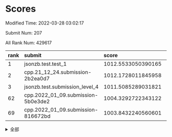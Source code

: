 # Scores

Modified Time: 2022-03-28 03:02:17

Submit Num: 207

All Rank Num: 429617

| rank |               submit               |       score        |       sigma        | pk_num |
| :--- | :--------------------------------- | :----------------- | :----------------- | :----- |
| 1    | jsonzb.test.test_1                 | 1012.5533050390165 | 0.7946378180715237 | 8303   |
| 2    | cpp.21_12_24.submission-2b2ea0d7   | 1012.1728011845958 | 0.7784116323080731 | 8302   |
| 3    | jsonzb.test.submission_level_4     | 1011.5085289031821 | 0.804864792883368  | 8305   |
| 62   | cpp.2022_01_09.submission-5b0e3de2 | 1004.3292722343122 | 0.7180775848256277 | 8301   |
| 69   | cpp.2022_01_09.submission-816672bd | 1003.8432240560601 | 0.7204373236868693 | 8301   |


<details>
<summary>全部</summary>

| rank |                 submit                 |       score        |       sigma        | pk_num |
| :--- | :------------------------------------- | :----------------- | :----------------- | :----- |
| 1    | jsonzb.test.test_1                     | 1012.5533050390165 | 0.7946378180715237 | 8303   |
| 2    | cpp.21_12_24.submission-2b2ea0d7       | 1012.1728011845958 | 0.7784116323080731 | 8302   |
| 3    | jsonzb.test.submission_level_4         | 1011.5085289031821 | 0.804864792883368  | 8305   |
| 4    | gobigger.level_3.submission_level_3_33 | 1011.3721388223977 | 0.7924816106870795 | 8300   |
| 5    | gobigger.level_3.submission_level_3_21 | 1011.0929890032262 | 0.7860130911851271 | 8305   |
| 6    | gobigger.level_3.submission_level_3_1  | 1011.0497362081525 | 0.772034920274821  | 8301   |
| 7    | gobigger.level_3.submission_level_3_10 | 1011.0105854109582 | 0.783295026485306  | 8300   |
| 8    | gobigger.level_3.submission_level_3_30 | 1011.0093898430459 | 0.7861987589275069 | 8305   |
| 9    | gobigger.level_3.submission_level_3_48 | 1010.9906547881956 | 0.7728946690102433 | 8302   |
| 10   | gobigger.level_3.submission_level_3_11 | 1010.9629916402406 | 0.7594887760508482 | 8299   |
| 11   | gobigger.level_3.submission_level_3_22 | 1010.9426214239523 | 0.7826024898282422 | 8306   |
| 12   | gobigger.level_3.submission_level_3_42 | 1010.9354935889068 | 0.7717525456618372 | 8298   |
| 13   | gobigger.level_3.submission_level_3_2  | 1010.8929282720032 | 0.7659885722203411 | 8301   |
| 14   | gobigger.level_3.submission_level_3_31 | 1010.8751572091189 | 0.7583068533411218 | 8309   |
| 15   | gobigger.level_3.submission_level_3_27 | 1010.7578973629412 | 0.7487912358283125 | 8304   |
| 16   | gobigger.level_3.submission_level_3_44 | 1010.6202105422568 | 0.7612668678154739 | 8298   |
| 17   | gobigger.level_3.submission_level_3_8  | 1010.5355956090559 | 0.7658872165323553 | 8297   |
| 18   | gobigger.level_3.submission_level_3_0  | 1010.5149519839023 | 0.7745081379473178 | 8296   |
| 19   | gobigger.level_3.submission_level_3_19 | 1010.4852172160291 | 0.7852758437189813 | 8298   |
| 20   | gobigger.level_3.submission_level_3_25 | 1010.4481258939126 | 0.7593128830574558 | 8304   |
| 21   | gobigger.level_3.submission_level_3_47 | 1010.3830622006369 | 0.755044681872055  | 8305   |
| 22   | gobigger.level_3.submission_level_3_13 | 1010.1472837594407 | 0.7499199598936234 | 8304   |
| 23   | gobigger.level_3.submission_level_3_6  | 1010.1326752305629 | 0.7712137963433426 | 8302   |
| 24   | gobigger.level_3.submission_level_3_46 | 1010.1268441213131 | 0.7641980630503726 | 8303   |
| 25   | gobigger.level_3.submission_level_3_45 | 1010.0513071532014 | 0.7543824044949499 | 8301   |
| 26   | gobigger.level_3.submission_level_3_34 | 1010.0323045519847 | 0.7517545790750247 | 8302   |
| 27   | gobigger.level_3.submission_level_3_49 | 1010.0054476521103 | 0.7543523880715798 | 8295   |
| 28   | gobigger.level_3.submission_level_3_17 | 1009.9638561719688 | 0.748211198260826  | 8301   |
| 29   | gobigger.level_3.submission_level_3_16 | 1009.9309404779542 | 0.7596115335833004 | 8304   |
| 30   | gobigger.level_3.submission_level_3_37 | 1009.9275591719021 | 0.7637564557847789 | 8302   |
| 31   | gobigger.level_3.submission_level_3_4  | 1009.9149481653848 | 0.767771478675691  | 8306   |
| 32   | gobigger.level_3.submission_level_3_43 | 1009.8385861573465 | 0.7441216648068637 | 8301   |
| 33   | gobigger.level_3.submission_level_3_24 | 1009.8169779513349 | 0.7572788745931686 | 8303   |
| 34   | gobigger.level_3.submission_level_3_38 | 1009.8163913039392 | 0.7435852792073099 | 8304   |
| 35   | gobigger.level_3.submission_level_3_28 | 1009.6333090353974 | 0.733826637255775  | 8297   |
| 36   | gobigger.level_3.submission_level_3_32 | 1009.5715457818332 | 0.7447879798210623 | 8302   |
| 37   | gobigger.level_3.submission_level_3_26 | 1009.5705686877396 | 0.7745995497234563 | 8303   |
| 38   | gobigger.level_3.submission_level_3_9  | 1009.5489914268181 | 0.7302517838170872 | 8297   |
| 39   | gobigger.level_3.submission_level_3_20 | 1009.5404561977122 | 0.7586888112319753 | 8303   |
| 40   | gobigger.level_3.submission_level_3_5  | 1009.4784147978424 | 0.7501612800957348 | 8303   |
| 41   | gobigger.level_3.submission_level_3_29 | 1009.4775192706322 | 0.7579625427652105 | 8300   |
| 42   | gobigger.level_3.submission_level_3_39 | 1009.435632343937  | 0.7397700981319759 | 8305   |
| 43   | gobigger.level_3.submission_level_3_18 | 1009.3626337236492 | 0.7445491039231894 | 8299   |
| 44   | gobigger.level_3.submission_level_3_7  | 1009.2630731243447 | 0.7658449602634182 | 8301   |
| 45   | gobigger.level_3.submission_level_3_40 | 1009.2006784001038 | 0.7563847975958111 | 8303   |
| 46   | gobigger.level_3.submission_level_3_14 | 1009.0955728615461 | 0.7380134367358714 | 8297   |
| 47   | gobigger.level_3.submission_level_3_36 | 1009.0715739331397 | 0.7472512457857426 | 8300   |
| 48   | gobigger.level_3.submission_level_3_15 | 1009.0609444073109 | 0.7420011488583531 | 8300   |
| 49   | gobigger.level_3.submission_level_3_41 | 1008.8007526421189 | 0.7415972247689977 | 8303   |
| 50   | gobigger.level_3.submission_level_3_12 | 1008.7026906209709 | 0.7471792997299803 | 8298   |
| 51   | gobigger.level_3.submission_level_3_3  | 1008.4413762073285 | 0.7556021483147183 | 8307   |
| 52   | gobigger.level_3.submission_level_3_23 | 1008.4371539628512 | 0.7396662354221007 | 8302   |
| 53   | gobigger.level_3.submission_level_3_35 | 1008.3963113978615 | 0.7481736143656393 | 8301   |
| 54   | gobigger.level_1.submission_level_1_8  | 1005.1529299556151 | 0.7331133420619682 | 8299   |
| 55   | gobigger.level_1.submission_level_1_36 | 1005.0444631297271 | 0.7154489748668509 | 8297   |
| 56   | gobigger.level_1.submission_level_1_23 | 1004.8764771739737 | 0.7129633798301394 | 8300   |
| 57   | gobigger.level_1.submission_level_1_1  | 1004.7979718598551 | 0.729389117915126  | 8304   |
| 58   | gobigger.level_1.submission_level_1_12 | 1004.7161404620182 | 0.7232058594367908 | 8302   |
| 59   | gobigger.level_1.submission_level_1_22 | 1004.6318381552122 | 0.718426149791497  | 8304   |
| 60   | gobigger.level_1.submission_level_1_41 | 1004.5555193610522 | 0.7179265517526459 | 8304   |
| 61   | gobigger.level_1.submission_level_1_35 | 1004.5545295867624 | 0.720226850001977  | 8308   |
| 62   | cpp.2022_01_09.submission-5b0e3de2     | 1004.3292722343122 | 0.7180775848256277 | 8301   |
| 63   | gobigger.level_1.submission_level_1_21 | 1004.2059780711737 | 0.7258516412943166 | 8306   |
| 64   | gobigger.level_1.submission_level_1_25 | 1004.0791499896595 | 0.7042004743342823 | 8304   |
| 65   | gobigger.level_1.submission_level_1_34 | 1004.040082751568  | 0.718242550950064  | 8305   |
| 66   | gobigger.level_1.submission_level_1_44 | 1004.0391142663149 | 0.7237778590249113 | 8306   |
| 67   | gobigger.level_1.submission_level_1_32 | 1003.9307135315905 | 0.7185235227631986 | 8297   |
| 68   | gobigger.level_1.submission_level_1_3  | 1003.9199293149103 | 0.7175070801049435 | 8303   |
| 69   | cpp.2022_01_09.submission-816672bd     | 1003.8432240560601 | 0.7204373236868693 | 8301   |
| 70   | gobigger.level_1.submission_level_1_33 | 1003.8151986112757 | 0.7324971848903414 | 8305   |
| 71   | gobigger.level_1.submission_level_1_4  | 1003.7932758283358 | 0.717140122823455  | 8303   |
| 72   | gobigger.level_1.submission_level_1_7  | 1003.7550177630085 | 0.710223172661473  | 8300   |
| 73   | gobigger.level_1.submission_level_1_45 | 1003.7426363702548 | 0.7216856835692335 | 8303   |
| 74   | gobigger.level_1.submission_level_1_5  | 1003.6431452419353 | 0.7165236605662243 | 8304   |
| 75   | gobigger.level_1.submission_level_1_24 | 1003.5956006328747 | 0.7195768660506152 | 8299   |
| 76   | gobigger.level_1.submission_level_1_9  | 1003.568050576061  | 0.7242506168620614 | 8302   |
| 77   | gobigger.level_1.submission_level_1_15 | 1003.5171029824243 | 0.7126305221778634 | 8305   |
| 78   | gobigger.level_1.submission_level_1_17 | 1003.4847472613706 | 0.7241095205638574 | 8303   |
| 79   | gobigger.level_1.submission_level_1_39 | 1003.4738848548354 | 0.7100898258304749 | 8300   |
| 80   | gobigger.level_1.submission_level_1_13 | 1003.4553592497283 | 0.7319843843915835 | 8300   |
| 81   | gobigger.level_1.submission_level_1_2  | 1003.4406889406206 | 0.7200747187962502 | 8301   |
| 82   | gobigger.level_1.submission_level_1_18 | 1003.3613992340889 | 0.7086788865819248 | 8305   |
| 83   | gobigger.level_1.submission_level_1_46 | 1003.3184268945624 | 0.7239762727360439 | 8300   |
| 84   | gobigger.level_1.submission_level_1_30 | 1003.2521298434887 | 0.7181479079830806 | 8303   |
| 85   | gobigger.level_1.submission_level_1_10 | 1003.1530686953474 | 0.7012782221976339 | 8302   |
| 86   | gobigger.level_1.submission_level_1_14 | 1003.0984872068839 | 0.7087237478058227 | 8298   |
| 87   | gobigger.level_1.submission_level_1_47 | 1003.0358875852164 | 0.7272399234539967 | 8304   |
| 88   | gobigger.level_1.submission_level_1_20 | 1002.8091260491226 | 0.7204046555805209 | 8303   |
| 89   | gobigger.level_1.submission_level_1_49 | 1002.77253463972   | 0.7082571839518507 | 8300   |
| 90   | gobigger.level_1.submission_level_1_31 | 1002.7558091437704 | 0.701043939739625  | 8303   |
| 91   | gobigger.level_1.submission_level_1_11 | 1002.6968169150921 | 0.7223090391676082 | 8297   |
| 92   | gobigger.level_1.submission_level_1_28 | 1002.6912537484922 | 0.7057778229075873 | 8301   |
| 93   | gobigger.level_1.submission_level_1_37 | 1002.6812825908037 | 0.7138341839572104 | 8302   |
| 94   | gobigger.level_1.submission_level_1_29 | 1002.6688323913193 | 0.7119118807987813 | 8305   |
| 95   | gobigger.level_1.submission_level_1_38 | 1002.6408408460723 | 0.716308977261825  | 8299   |
| 96   | gobigger.level_1.submission_level_1_6  | 1002.5706439039469 | 0.7152937855685121 | 8300   |
| 97   | gobigger.level_1.submission_level_1_27 | 1002.5619488366157 | 0.7095384826894979 | 8299   |
| 98   | gobigger.level_1.submission_level_1_0  | 1002.5180251628922 | 0.7145658528658788 | 8300   |
| 99   | gobigger.level_1.submission_level_1_48 | 1002.3183898729675 | 0.7113325969164958 | 8298   |
| 100  | gobigger.level_1.submission_level_1_40 | 1002.2973658586208 | 0.7128356975941442 | 8299   |
| 101  | gobigger.level_1.submission_level_1_16 | 1002.2145863059068 | 0.7164248236871497 | 8302   |
| 102  | gobigger.level_1.submission_level_1_43 | 1002.0925115965944 | 0.7175948885695401 | 8298   |
| 103  | gobigger.level_1.submission_level_1_19 | 1001.705200477597  | 0.7052007327769995 | 8301   |
| 104  | gobigger.level_1.submission_level_1_42 | 1001.6999792692652 | 0.7115186019048484 | 8300   |
| 105  | gobigger.level_1.submission_level_1_26 | 1000.8855408310458 | 0.710564729132512  | 8297   |
| 106  | gobigger.random.submission_random_8    | 997.8507930304771  | 0.7141377161724781 | 8305   |
| 107  | gobigger.random.submission_random_9    | 997.2125052934483  | 0.7106515157231463 | 8303   |
| 108  | gobigger.random.submission_random_45   | 997.0228827481197  | 0.7067679601494943 | 8303   |
| 109  | gobigger.random.submission_random_16   | 997.0130951180505  | 0.7085427314599448 | 8302   |
| 110  | gobigger.random.submission_random_44   | 996.9335798909736  | 0.7129128166325512 | 8302   |
| 111  | gobigger.random.submission_random_7    | 996.9280223479915  | 0.7070686253159622 | 8302   |
| 112  | gobigger.random.submission_random_41   | 996.876977032713   | 0.6915055468798718 | 8298   |
| 113  | gobigger.random.submission_random_34   | 996.7265795868548  | 0.716954837704521  | 8299   |
| 114  | gobigger.random.submission_random_12   | 996.7204512143094  | 0.7070651725102982 | 8297   |
| 115  | gobigger.random.submission_random_28   | 996.7048165499372  | 0.7004165699740987 | 8300   |
| 116  | gobigger.random.submission_random_27   | 996.6635771152736  | 0.7113350237491842 | 8300   |
| 117  | gobigger.random.submission_random_39   | 996.6615473765902  | 0.7052866242783081 | 8304   |
| 118  | gobigger.random.submission_random_49   | 996.597764398669   | 0.7034644553592717 | 8302   |
| 119  | gobigger.random.submission_random_6    | 996.5369009240675  | 0.7063922792460936 | 8303   |
| 120  | gobigger.random.submission_random_26   | 996.4116206467338  | 0.7158186629143947 | 8300   |
| 121  | gobigger.random.submission_random_14   | 996.310476236877   | 0.7155137926980037 | 8306   |
| 122  | gobigger.random.submission_random_10   | 996.2992891244073  | 0.713905555332518  | 8308   |
| 123  | gobigger.random.submission_random_4    | 996.2603891759269  | 0.7047051946237982 | 8300   |
| 124  | gobigger.random.submission_random_29   | 996.2483020999767  | 0.7177493609115296 | 8298   |
| 125  | gobigger.random.submission_random_0    | 996.231795893668   | 0.7044122562201003 | 8304   |
| 126  | gobigger.random.submission_random_20   | 996.1020719325095  | 0.7093604206288199 | 8299   |
| 127  | gobigger.random.submission_random_30   | 996.0943787912238  | 0.7181149363453246 | 8299   |
| 128  | gobigger.random.submission_random_21   | 996.0696660154985  | 0.7101520971453112 | 8299   |
| 129  | gobigger.random.submission_random_48   | 996.0383916149178  | 0.7130954949247718 | 8299   |
| 130  | gobigger.random.submission_random_31   | 996.033538003371   | 0.709836984594369  | 8303   |
| 131  | gobigger.random.submission_random_13   | 995.9862851001367  | 0.7059809334287446 | 8305   |
| 132  | gobigger.random.submission_random_38   | 995.9643826192039  | 0.7000932049903054 | 8298   |
| 133  | gobigger.random.submission_random_17   | 995.9471453405582  | 0.7022946119582423 | 8305   |
| 134  | gobigger.random.submission_random_19   | 995.9369943975653  | 0.7218357118421018 | 8307   |
| 135  | gobigger.random.submission_random_42   | 995.8197688273881  | 0.7040742763506809 | 8304   |
| 136  | gobigger.random.submission_random_11   | 995.7638201260484  | 0.704918275312805  | 8295   |
| 137  | gobigger.random.submission_random_35   | 995.7360910528182  | 0.6938844016398642 | 8299   |
| 138  | gobigger.random.submission_random_25   | 995.6847418553641  | 0.7341946665244888 | 8305   |
| 139  | gobigger.random.submission_random_33   | 995.6825183377664  | 0.7240670805046207 | 8306   |
| 140  | gobigger.random.submission_random_18   | 995.5620283117808  | 0.7232818609000857 | 8301   |
| 141  | gobigger.random.submission_random_46   | 995.512003235577   | 0.699915257907293  | 8304   |
| 142  | gobigger.random.submission_random_5    | 995.3567256795254  | 0.713072456938498  | 8300   |
| 143  | gobigger.random.submission_random_36   | 995.3433355998516  | 0.7217894668986182 | 8299   |
| 144  | gobigger.random.submission_random_24   | 995.314947337466   | 0.7199005214797868 | 8305   |
| 145  | gobigger.random.submission_random_23   | 995.3137719229283  | 0.7013331927570516 | 8304   |
| 146  | gobigger.random.submission_random_2    | 995.2302927465132  | 0.7130119680800616 | 8303   |
| 147  | gobigger.random.submission_random_37   | 995.16638071709    | 0.695417616130298  | 8302   |
| 148  | gobigger.random.submission_random_32   | 995.065837840816   | 0.7152982433606596 | 8300   |
| 149  | gobigger.random.submission_random_43   | 994.9853629745286  | 0.7079109162378385 | 8305   |
| 150  | gobigger.random.submission_random_47   | 994.9577023654184  | 0.6991815376325395 | 8304   |
| 151  | gobigger.random.submission_random_15   | 994.8245590298933  | 0.7202301771181043 | 8300   |
| 152  | gobigger.random.submission_random_1    | 994.8027820406759  | 0.7215976330556235 | 8301   |
| 153  | gobigger.random.submission_random_40   | 994.7030844771768  | 0.7241386875848834 | 8303   |
| 154  | gobigger.random.submission_random_22   | 994.6991220597456  | 0.7321342489779357 | 8303   |
| 155  | gobigger.random.submission_random_3    | 994.5544237140066  | 0.7209807499720319 | 8305   |
| 156  | gobigger.level_2.submission_level_2_12 | 994.0802436294596  | 0.7361832863179412 | 8301   |
| 157  | gobigger.level_2.submission_level_2_19 | 993.8314864211324  | 0.7498673576911448 | 8303   |
| 158  | gobigger.level_2.submission_level_2_43 | 993.6586235461607  | 0.7193088406536013 | 8307   |
| 159  | gobigger.level_2.submission_level_2_27 | 993.6522154819882  | 0.7188833662279949 | 8300   |
| 160  | gobigger.level_2.submission_level_2_6  | 993.6402822199111  | 0.7461281579069085 | 8297   |
| 161  | gobigger.level_2.submission_level_2_2  | 993.5160552563684  | 0.7361242680313903 | 8302   |
| 162  | gobigger.level_2.submission_level_2_46 | 993.4901677209742  | 0.729400982634828  | 8305   |
| 163  | gobigger.level_2.submission_level_2_30 | 993.3151081222971  | 0.742799323890941  | 8306   |
| 164  | gobigger.level_2.submission_level_2_36 | 993.2546857196087  | 0.7371130551985868 | 8303   |
| 165  | gobigger.level_2.submission_level_2_8  | 993.2292930901601  | 0.7360899907682877 | 8303   |
| 166  | gobigger.level_2.submission_level_2_38 | 993.0860975285648  | 0.7470999130745907 | 8301   |
| 167  | gobigger.level_2.submission_level_2_5  | 993.0008029049092  | 0.7358102231242822 | 8303   |
| 168  | gobigger.level_2.submission_level_2_9  | 992.9402564247732  | 0.7205809765649422 | 8306   |
| 169  | gobigger.level_2.submission_level_2_33 | 992.9033708896716  | 0.7393066306122632 | 8301   |
| 170  | gobigger.level_2.submission_level_2_31 | 992.848031355415   | 0.733561832111299  | 8295   |
| 171  | gobigger.level_2.submission_level_2_45 | 992.832312593352   | 0.7449437226447515 | 8301   |
| 172  | gobigger.level_2.submission_level_2_49 | 992.7953341647976  | 0.7479980764264661 | 8299   |
| 173  | gobigger.level_2.submission_level_2_28 | 992.7610078748602  | 0.7402945897079157 | 8299   |
| 174  | gobigger.level_2.submission_level_2_25 | 992.6697051196409  | 0.7305825958817324 | 8304   |
| 175  | gobigger.level_2.submission_level_2_29 | 992.6623954203527  | 0.733695725037865  | 8304   |
| 176  | gobigger.level_2.submission_level_2_1  | 992.6572221461976  | 0.7460961884863122 | 8300   |
| 177  | gobigger.level_2.submission_level_2_44 | 992.634697382973   | 0.7299567453788296 | 8300   |
| 178  | gobigger.level_2.submission_level_2_42 | 992.5568358857743  | 0.7393704133319728 | 8305   |
| 179  | gobigger.level_2.submission_level_2_21 | 992.3525179239228  | 0.7664115535231286 | 8304   |
| 180  | gobigger.level_2.submission_level_2_16 | 992.2800592181204  | 0.7424375112090009 | 8301   |
| 181  | gobigger.level_2.submission_level_2_37 | 992.1918595278008  | 0.7465256643261966 | 8301   |
| 182  | gobigger.level_2.submission_level_2_10 | 992.1193831300546  | 0.7412350124986744 | 8300   |
| 183  | gobigger.level_2.submission_level_2_3  | 992.0271692172159  | 0.7507038176234343 | 8303   |
| 184  | gobigger.level_2.submission_level_2_39 | 991.981972417603   | 0.7347888733617253 | 8304   |
| 185  | gobigger.level_2.submission_level_2_32 | 991.8876716351415  | 0.7286749694177188 | 8302   |
| 186  | gobigger.level_2.submission_level_2_48 | 991.8692100633143  | 0.7478494003365691 | 8303   |
| 187  | gobigger.level_2.submission_level_2_17 | 991.8495424910905  | 0.7425103331983203 | 8299   |
| 188  | gobigger.level_2.submission_level_2_22 | 991.8044987342644  | 0.7763617024512279 | 8300   |
| 189  | gobigger.level_2.submission_level_2_47 | 991.6943762876249  | 0.7330177168172649 | 8305   |
| 190  | gobigger.level_2.submission_level_2_18 | 991.6523310551519  | 0.7448632612765623 | 8302   |
| 191  | gobigger.level_2.submission_level_2_4  | 991.6030861920534  | 0.749059551310562  | 8301   |
| 192  | gobigger.level_2.submission_level_2_13 | 991.5715603753191  | 0.7713110544037691 | 8307   |
| 193  | gobigger.level_2.submission_level_2_20 | 991.5350646377402  | 0.7428456782576579 | 8300   |
| 194  | gobigger.level_2.submission_level_2_0  | 991.4993023618722  | 0.7667214384062615 | 8303   |
| 195  | gobigger.level_2.submission_level_2_24 | 991.3437679804782  | 0.777568729886717  | 8303   |
| 196  | gobigger.level_2.submission_level_2_35 | 991.0899458901888  | 0.7584073253583328 | 8298   |
| 197  | gobigger.level_2.submission_level_2_41 | 991.0788344403942  | 0.7621592415226802 | 8299   |
| 198  | gobigger.level_2.submission_level_2_34 | 991.0446934061655  | 0.7585619680239469 | 8304   |
| 199  | gobigger.level_2.submission_level_2_15 | 991.0267318086052  | 0.7566338582389606 | 8308   |
| 200  | gobigger.level_2.submission_level_2_23 | 990.955055531194   | 0.7744861664195527 | 8301   |
| 201  | gobigger.level_2.submission_level_2_11 | 990.8415137340048  | 0.7572675396408495 | 8298   |
| 202  | gobigger.level_2.submission_level_2_7  | 990.7171639172125  | 0.7612027768446522 | 8303   |
| 203  | gobigger.level_2.submission_level_2_26 | 990.633706459956   | 0.7653530709406133 | 8302   |
| 204  | gobigger.level_2.submission_level_2_40 | 989.972317445511   | 0.7724888369390613 | 8303   |
| 205  | gobigger.level_2.submission_level_2_14 | 989.606883149472   | 0.7668521989236516 | 8302   |
| 206  | gobigger.none.submission_none_0        | 978.1088183808491  | 1.3779389824142703 | 8301   |
| 207  | gobigger.none.submission_none_1        | 975.4691728057767  | 1.5416997576580376 | 8302   |

</details>